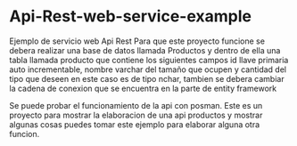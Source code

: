 # Api-Rest-web-service-example
Ejemplo de servicio web Api Rest
Para que este proyecto funcione se debera realizar una base de datos llamada Productos y dentro de ella una tabla llamada producto que contiene los siguientes campos id llave primaria 
auto incrementable, nombre varchar del tamaño que ocupen y cantidad del tipo que deseen en este caso es de tipo nchar, tambien se debera cambiar la cadena de conexion que se encuentra 
en la parte de entity framework 

Se puede probar el funcionamiento de la api con posman. 
Este es un proyecto para mostrar la elaboracion de una api productos y mostrar algunas cosas puedes tomar este ejemplo para elaborar alguna otra funcion. 
